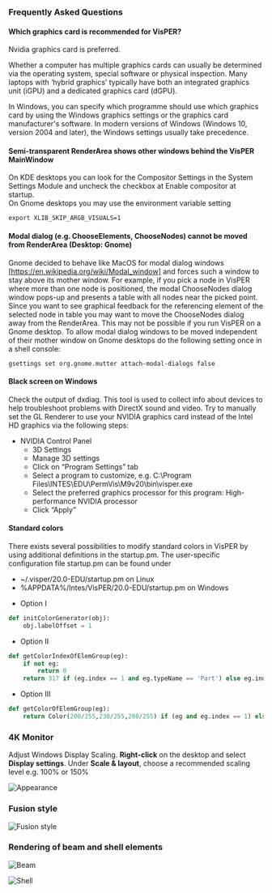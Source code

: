 ### Frequently Asked Questions

#### Which graphics card is recommended for VisPER?

Nvidia graphics card is preferred.

Whether a computer has multiple graphics cards can usually be determined via the operating system, special software or physical inspection.
Many laptops with ‘hybrid graphics’ typically have both an integrated graphics unit (iGPU) and a dedicated graphics card (dGPU).

In Windows, you can specify which programme should use which graphics card by using the Windows graphics settings or the graphics card manufacturer's software.
In modern versions of Windows (Windows 10, version 2004 and later), the Windows settings usually take precedence.

#### Semi-transparent RenderArea shows other windows behind the VisPER MainWindow

On KDE desktops you can look for the Compositor Settings in the System Settings Module and uncheck the checkbox at Enable compositor at startup.  
On Gnome desktops you may use the environment variable setting

``` 
export XLIB_SKIP_ARGB_VISUALS=1
```

#### Modal dialog (e.g. ChooseElements, ChooseNodes) cannot be moved from RenderArea (Desktop: Gnome)

Gnome decided to behave like MacOS for modal dialog windows [https://en.wikipedia.org/wiki/Modal_window] and forces such a window to stay above its mother window.
For example, if you pick a node in VisPER where more than one node is positioned, the modal ChooseNodes dialog window pops-up and presents a table with all nodes near the picked point. Since you want to see graphical feedback for the referencing element of the selected node in table you may want to move the ChooseNodes dialog away from the RenderArea. This may not be possible if you run VisPER on a Gnome desktop.
To allow modal dialog windows to be moved independent of their mother window on Gnome desktops do the following setting once in a shell console:
``` 
gsettings set org.gnome.mutter attach-modal-dialogs false
```
#### Black screen on Windows

Check the output of dxdiag. This tool is used to collect info about devices to help troubleshoot problems with DirectX sound and video.
Try to manually set the GL Renderer to use your NVIDIA graphics card instead of the Intel HD graphics via the following steps:
* NVIDIA Control Panel 
    + 3D Settings
    + Manage 3D settings
    + Click on “Program Settings” tab
    + Select a program to customize, e.g. C:\Program Files\INTES\EDU\PermVis\M9v20\bin\visper.exe
    + Select the preferred graphics processor for this program: High-performance NVIDIA processor 
    + Click “Apply”

#### Standard colors

There exists several possibilities to modify standard colors in VisPER by using additional definitions in the startup.pm.
The user-specific configuration file startup.pm can be found under
   + ~/.visper/20.0-EDU/startup.pm on Linux
   + %APPDATA%/Intes/VisPER/20.0-EDU/startup.pm on Windows  

* Option I
  
```python
def initColorGenerator(obj):
    obj.labelOffset = 1
```
* Option II

```python
def getColorIndexOfElemGroup(eg):
    if not eg:
        return 0
    return 317 if (eg.index == 1 and eg.typeName == 'Part') else eg.index
```
* Option III

```python
def getColorOfElemGroup(eg):
    return Color(200/255,230/255,200/255) if (eg and eg.index == 1) else eg.index
```

  ### 4K Monitor

  Adjust Windows Display Scaling. **Right-click** on the desktop and select **Display settings**.
  Under **Scale & layout**, choose a recommended scaling level e.g. 100% or 150%

  ![Appearance](appearance.png "Extras --> Customize --> General --> Appearance")
 
### Fusion style

![Fusion style](fusion_style.png)

### Rendering of beam and shell elements

![Beam](rendering_beam.png)

![Shell](rendering_shell.png)


